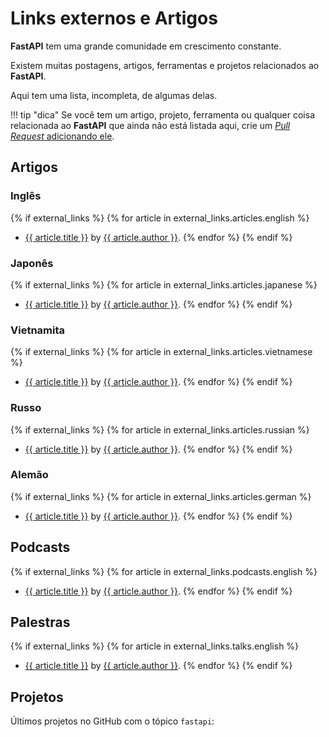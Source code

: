 # Links externos e Artigos

**FastAPI** tem uma grande comunidade em crescimento constante.

Existem muitas postagens, artigos, ferramentas e projetos relacionados ao **FastAPI**.

Aqui tem uma lista, incompleta, de algumas delas.

!!! tip "dica"
    Se você tem um artigo, projeto, ferramenta ou qualquer coisa relacionada ao **FastAPI** que ainda não está listada aqui, crie um <a href="https://github.com/tiangolo/fastapi/edit/master/docs/external-links.md" class="external-link" target="_blank">_Pull Request_ adicionando ele</a>.

## Artigos

### Inglês

{% if external_links %}
{% for article in external_links.articles.english %}

* <a href="{{ article.link }}" class="external-link" target="_blank">{{ article.title }}</a> by <a href="{{ article.author_link }}" class="external-link" target="_blank">{{ article.author }}</a>.
{% endfor %}
{% endif %}

### Japonês

{% if external_links %}
{% for article in external_links.articles.japanese %}

* <a href="{{ article.link }}" class="external-link" target="_blank">{{ article.title }}</a> by <a href="{{ article.author_link }}" class="external-link" target="_blank">{{ article.author }}</a>.
{% endfor %}
{% endif %}

### Vietnamita

{% if external_links %}
{% for article in external_links.articles.vietnamese %}

* <a href="{{ article.link }}" class="external-link" target="_blank">{{ article.title }}</a> by <a href="{{ article.author_link }}" class="external-link" target="_blank">{{ article.author }}</a>.
{% endfor %}
{% endif %}

### Russo

{% if external_links %}
{% for article in external_links.articles.russian %}

* <a href="{{ article.link }}" class="external-link" target="_blank">{{ article.title }}</a> by <a href="{{ article.author_link }}" class="external-link" target="_blank">{{ article.author }}</a>.
{% endfor %}
{% endif %}

### Alemão

{% if external_links %}
{% for article in external_links.articles.german %}

* <a href="{{ article.link }}" class="external-link" target="_blank">{{ article.title }}</a> by <a href="{{ article.author_link }}" class="external-link" target="_blank">{{ article.author }}</a>.
{% endfor %}
{% endif %}

## Podcasts

{% if external_links %}
{% for article in external_links.podcasts.english %}

* <a href="{{ article.link }}" class="external-link" target="_blank">{{ article.title }}</a> by <a href="{{ article.author_link }}" class="external-link" target="_blank">{{ article.author }}</a>.
{% endfor %}
{% endif %}

## Palestras

{% if external_links %}
{% for article in external_links.talks.english %}

* <a href="{{ article.link }}" class="external-link" target="_blank">{{ article.title }}</a> by <a href="{{ article.author_link }}" class="external-link" target="_blank">{{ article.author }}</a>.
{% endfor %}
{% endif %}

## Projetos

Últimos projetos no GitHub com o tópico `fastapi`:

<div class="github-topic-projects">
</div>
